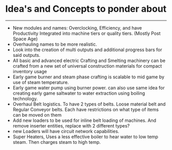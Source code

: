 # Idea's and Concepts to ponder about
---
- New modules and names: Overclocking, Efficiency, and have Productivity Integrated into machine tiers or quality tiers. (Mostly Post Space Age)
- Overhauling names to be more realistic. 
- Look into the creation of multi outputs and additional progress bars for said outputs.
- All basic and advanced electric Crafting and Smelting machinery can be crafted from a new set of universal construction materials for compact inventory usage
- Early game burner and steam phase crafting is scalable to mid game by use of steam temperature. 
- Early game water pump using burner power. can also use same idea for creating early game saltwater to water extraction using boiling technology. 
- Overhaul Belt logistics. To have 2 types of belts. Loose material belt and Regular Conveyor belts. Each have restrictions on what type of items can be moved on them
- Add new loaders to be used for inline belt loading of machines. And remove inserter entities, replace with 2 different types?
- new Loaders will have circuit network capabilities.
- Super Heaters, Uses a less effective boiler to hear water to low temp steam. Then charges steam to high temp.